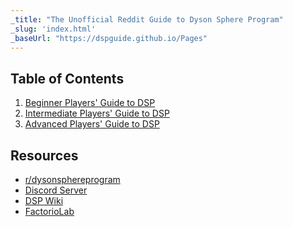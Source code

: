 ```yaml
---
_title: "The Unofficial Reddit Guide to Dyson Sphere Program"
_slug: 'index.html'
_baseUrl: "https://dspguide.github.io/Pages"
---
```


## Table of Contents

1. [Beginner Players' Guide to DSP](n00bs/index.md)
1. [Intermediate Players' Guide to DSP](int/index.md)
1. [Advanced Players' Guide to DSP](adv/index.md)

## Resources

- <a href='https://www.reddit.com/r/Dyson_Sphere_Program' target='_blank'>r/dysonsphereprogram</a>
- <a href='https://discord.com/invite/kJCvexg5C9' target='_blank'>Discord Server</a>
- <a href='https://dsp-wiki.com/Main_Page' target='_blank'>DSP Wiki</a>
- <a href='https://factoriolab.github.io/list#s=dsp' target='_blank'>FactorioLab</a>
